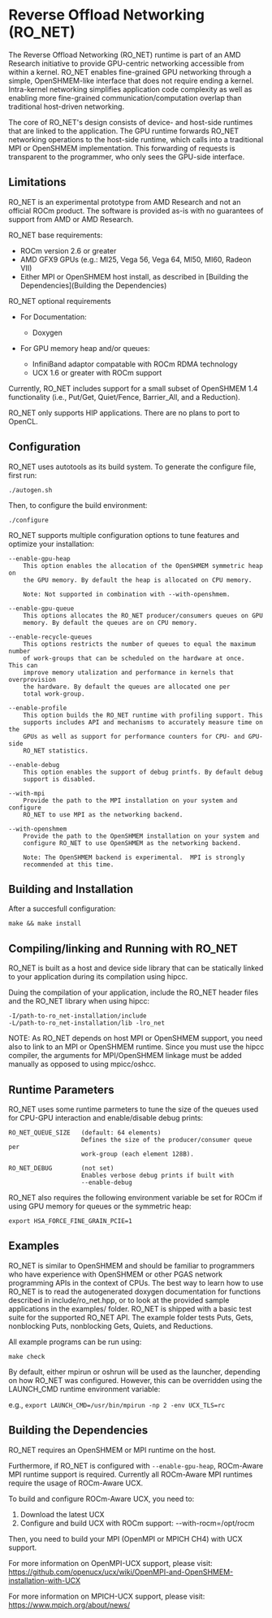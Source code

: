 # Reverse Offload Networking (RO_NET)

The Reverse Offload Networking (RO_NET) runtime is part of an AMD Research
initiative to provide GPU-centric networking accessible from within a kernel.
RO_NET enables fine-grained GPU networking through a simple, OpenSHMEM-like
interface that does not require ending a kernel.  Intra-kernel networking
simplifies application code complexity as well as enabling more fine-grained
communication/computation overlap than traditional host-driven networking.

The core of RO_NET's design consists of device- and host-side runtimes that
are linked to the application.  The GPU runtime forwards RO_NET networking
operations to the host-side runtime, which calls into a traditional MPI or
OpenSHMEM implementation.  This forwarding of requests is transparent to the
programmer, who only sees the GPU-side interface.

## Limitations

RO_NET is an experimental prototype from AMD Research and not an official ROCm
product.  The software is provided as-is with no guarantees of support from AMD
or AMD Research.

RO_NET base requirements:
* ROCm version 2.6 or greater
* AMD GFX9 GPUs (e.g.: MI25, Vega 56, Vega 64, MI50, MI60, Radeon VII)
* Either MPI or OpenSHMEM host install, as described in
  [Building the Dependencies](Building the Dependencies)

RO_NET optional requirements
 * For Documentation:
     *  Doxygen

 * For GPU memory heap and/or queues:
     *  InfiniBand adaptor compatable with ROCm RDMA technology
     *  UCX 1.6 or greater with ROCm support

Currently, RO_NET includes support for a small subset of OpenSHMEM 1.4
functionality (i.e., Put/Get, Quiet/Fence, Barrier_All, and a Reduction).

RO_NET only supports HIP applications.  There are no plans to port to OpenCL.

## Configuration

RO_NET uses autotools as its build system.  To generate the configure file,
first run:

    ./autogen.sh

Then, to configure the build environment:

    ./configure

RO_NET supports multiple configuration options to tune features and optimize
your installation:

    --enable-gpu-heap
        This option enables the allocation of the OpenSHMEM symmetric heap on
        the GPU memory. By default the heap is allocated on CPU memory.

        Note: Not supported in combination with --with-openshmem.

    --enable-gpu-queue
        This options allocates the RO_NET producer/consumers queues on GPU
        memory. By default the queues are on CPU memory.

    --enable-recycle-queues
        This options restricts the number of queues to equal the maximum number
        of work-groups that can be scheduled on the hardware at once.  This can
        improve memory utalization and performance in kernels that overprovision
        the hardware. By default the queues are allocated one per
        total work-group.

    --enable-profile
        This option builds the RO_NET runtime with profiling support. This
        supports includes API and mechanisms to accurately measure time on the
        GPUs as well as support for performance counters for CPU- and GPU-side
        RO_NET statistics.

    --enable-debug
        This option enables the support of debug printfs. By default debug
        support is disabled.

    --with-mpi
        Provide the path to the MPI installation on your system and configure
        RO_NET to use MPI as the networking backend.

    --with-openshmem
        Provide the path to the OpenSHMEM installation on your system and
        configure RO_NET to use OpenSHMEM as the networking backend.

        Note: The OpenSHMEM backend is experimental.  MPI is strongly
        recommended at this time.

## Building and Installation

After a succesfull configuration:

    make && make install

## Compiling/linking and Running with RO_NET

RO_NET is built as a host and device side library that can be statically linked
to your application during its compilation using hipcc.

Duing the compilation of your application, include the RO_NET header files
and the RO_NET library when using hipcc:

    -I/path-to-ro_net-installation/include
    -L/path-to-ro_net-installation/lib -lro_net

NOTE: As RO_NET depends on host MPI or OpenSHMEM support, you need also to link
to an MPI or OpenSHMEM runtime.  Since you must use the hipcc compiler, the
arguments for MPI/OpenSHMEM linkage must be added manually as opposed to using
mpicc/oshcc.

## Runtime Parameters

RO_NET uses some runtime parmeters to tune the size of the queues used for
CPU-GPU interaction and enable/disable debug prints:

    RO_NET_QUEUE_SIZE   (default: 64 elements)
                        Defines the size of the producer/consumer queue per
                        work-group (each element 128B).

    RO_NET_DEBUG        (not set)
                        Enables verbose debug prints if built with
                        --enable-debug

RO_NET also requires the following environment variable be set for ROCm if
using GPU memory for queues or the symmetric heap:

    export HSA_FORCE_FINE_GRAIN_PCIE=1

## Examples

RO_NET is similar to OpenSHMEM and should be familiar to programmers who have
experience with OpenSHMEM or other PGAS network programming APIs in the context
of CPUs.  The best way to learn how to use RO_NET is to read the autogenerated
doxygen documentation for functions described in include/ro_net.hpp, or to
look at the provided sample applications in the examples/ folder.
RO_NET is shipped with a basic test suite for the supported RO_NET API.
The example folder tests Puts, Gets, nonblocking Puts, nonblocking Gets,
Quiets, and Reductions.

All example programs can be run using:

    make check

By default, either mpirun or oshrun will be used as the launcher, depending
on how RO_NET was configured.  However, this can be overridden using the
LAUNCH_CMD runtime environment variable:

e.g., `export LAUNCH_CMD=/usr/bin/mpirun -np 2 -env UCX_TLS=rc`

## Building the Dependencies

RO_NET requires an OpenSHMEM or MPI runtime on the host.

Furthermore, if RO_NET is configured with `--enable-gpu-heap`, ROCm-Aware MPI
runtime support is required. Currently all ROCm-Aware MPI runtimes require the
usage of ROCm-Aware UCX.

To build and configure ROCm-Aware UCX, you need to:
 1. Download the latest UCX
 2. Configure and build UCX with ROCm support: --with-rocm=/opt/rocm

Then, you need to build your MPI (OpenMPI or MPICH CH4) with UCX support.

For more information on OpenMPI-UCX support, please visit:
https://github.com/openucx/ucx/wiki/OpenMPI-and-OpenSHMEM-installation-with-UCX

For more information on MPICH-UCX support, please visit:
https://www.mpich.org/about/news/
